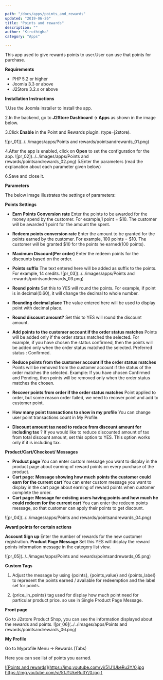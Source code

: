 ```yaml
---

path: "/docs/apps/points_and_rewards"
updated: "2019-06-26"
title: "Points and rewards"
description: ""
author: "Kiruthigha"
category: "Apps"

---
```



This app used to give rewards points to user.User can use that points for purchase.

**Requirements**

* PHP 5.2 or higher
* Joomla 3.3 or above
* J2Store 3.2.x or above

**Installation Instructions**

1.Use the Joomla installer to install the app.

2.In the backend, go to **J2Store Dashboard -> Apps** as shown in the image below.

3.Click **Enable** in the Point and Rewards plugin. (type=j2store).

![pr_01](../../images/apps/Points and rewards/pointsandrewards_01.png)

4.After the app is enabled, click on **Open** to set the configuration for the app.
![pr_02](../../images/apps/Points and rewards/pointsandrewards_02.png)
5.Enter the parameters (read the explanation about each parameter given below)

6.Save and close it.


**Parameters**

The below image illustrates the settings of parameters:

**Points Settings**

* **Earn Points Conversion rate** Enter the points to be awarded for the money spend by the customer. For example,1 point = $10. The customer will be awarded 1 point for the amount the spent.  
* **Redeem points conversion rate** Enter the amount to be granted for the points earned by the customer. For example, 100 points = $10. The customer will be granted $10 for the points he earned(100 points).
* **Maximum Discount(Per order)** Enter the redeem points for the discounts based on the order.
* **Points suffix** The text entered here will be added as suffix to the points. For example, 14 credits.
![pr_03](../../images/apps/Points and rewards/pointsandrewards_03.png)

* **Round points** Set this to YES will round the points. For example, if point is in decimal(0.60), it will change the decimal to whole number.
* **Rounding decimal place** The value entered here will be used to display point with decimal place. 
* **Round discount amount?** Set this to YES will round the discount amount.
* **Add points to the customer account if the order status matches**  Points will be added only if the order status matched the selected. For example, if you have chosen the status confirmed, then the points will be added only when the order status matched the selected. Preferred status : Confirmed. 
* **Reduce points from the customer account if the order status matches** Points will be removed from the customer account if the status of the order matches the selected. Example: If you have chosen Confirmed and Pending, then points will be removed only when the order status matches the chosen.
* **Recover points from order if the order status matches** Point applied to order, but some reason order failed, we need to recover point and add to customer point.
* **How many point transactions to show in my profile** You can change user point transactions count in My Profile.
* **Discount amount tax need to reduce from discount amount for including tax** ? If you would like to reduce discounted amount of tax from total discount amount, set this option to YES. This option works only if it is including tax. 

**Product/Cart/Checkout/ Messages**

* **Product page** You can enter custom message you want to display in the product page about earning of reward points on every purchase of the product.
* **Cart page:** **Message showing how much points the customer could earn for the current cart** You can enter custom message you want to display in the cart page about earning of reward points when customer complete the order.
* **Cart page: Message for existing users having points and how much he could redeem for the current cart** You can enter the redeem points message, so that customer can apply their points to get discount.

![pr_04](../../images/apps/Points and rewards/pointsandrewards_04.png)

**Award points for certain actions**

**Account Sign up** Enter the number of rewards for the new customer registration.
**Product Page Message** Set this YES will display the reward points information message in the category list view.

![pr_05](../../images/apps/Points and rewards/pointsandrewards_05.png)

**Custom Tags**

1. Adjust the message by using {points}, {points_value} and {points_label} to represent the points earned / available for redeemption and the label set for points.

2. {price_in_points} tag used for display how much point need for particular product price. so use in Single Product Page Message.


**Front page**

Go to J2store Product Shop, you can see the information displayed about the rewards and points.
![pr_06](../../images/apps/Points and rewards/pointsandrewards_06.png)

**My Profile**

Go to Myprofile Menu -> Rewards (Tabs)

Here you can see list of points you earned.

[![Points and rewards](https://img.youtube.com/vi/51J1UkeRu3Y/0.jpg
https://img.youtube.com/vi/51J1UkeRu3Y/0.jpg
)](https://youtu.be/16oKmgTbVVs "Points and rewards app")

